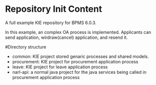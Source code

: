 Repository Init Content
=======================

A full example KIE repository for BPMS 6.0.3.

In this example, an complex OA process is implemented.
Applicants can send application, wirdraw(cancel) application, and resend it.


#Directory structure

* common: KIE project stored genaric processes and shared models.
* procurement: KIE project for procurement application process
* leave: KIE project for leave application process
* narl-api: a normal java project for the java services being called in procurement application process